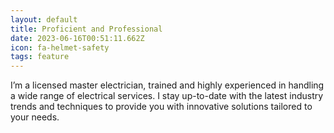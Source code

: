 ```yaml
---
layout: default
title: Proficient and Professional
date: 2023-06-16T00:51:11.662Z
icon: fa-helmet-safety
tags: feature
---
```


I’m a licensed master electrician, trained and highly experienced in handling a wide range of electrical services. I stay up-to-date with the latest industry trends and techniques to provide you with innovative solutions tailored to your needs.